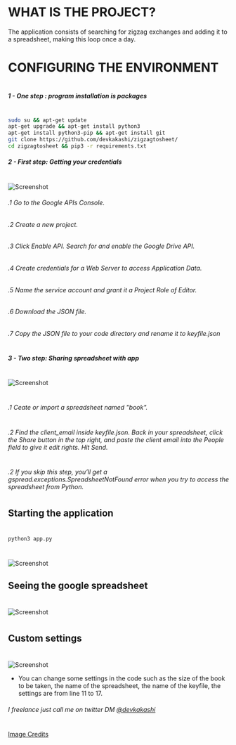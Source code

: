 # WHAT IS THE PROJECT?

The application consists of searching for zigzag exchanges and adding it to a spreadsheet, making this loop once a day.

# CONFIGURING THE ENVIRONMENT
#
#
##### 1 - One step :  program installation is packages
#
#
```bash
sudo su && apt-get update
apt-get upgrade && apt-get install python3
apt-get install python3-pip && apt-get install git
git clone https://github.com/devkakashi/zigzagtosheet/
cd zigzagtosheet && pip3 -r requirements.txt
```

##### 2 - First step:  Getting your credentials
#
#
![Screenshot](https://s3.amazonaws.com/com.twilio.prod.twilio-docs/original_images/google-developer-console.gif)

###### .1 Go to the Google APIs Console.
###### .2 Create a new project.
###### .3 Click Enable API. Search for and enable the Google Drive API.
###### .4 Create credentials for a Web Server to access Application Data.
###### .5 Name the service account and grant it a Project Role of Editor.
###### .6 Download the JSON file.
###### .7 Copy the JSON file to your code directory and rename it to keyfile.json
#
#
##### 3 - Two step: Sharing spreadsheet with app
#
![Screenshot](https://s3.amazonaws.com/com.twilio.prod.twilio-docs/original_images/share-google-spreadshet.gif)
#

###### .1 Ceate or import a spreadsheet named "book".
#
###### .2 Find the  client_email inside keyfile.json. Back in your spreadsheet, click the Share button in the top right, and paste the client email into the People field to give it edit rights. Hit Send.
#
###### .2 If you skip this step, you’ll get a gspread.exceptions.SpreadsheetNotFound error when you try to access the spreadsheet from Python.

#

## Starting the application
#
```bash
python3 app.py
```

#
![Screenshot](http://i.imgur.com/IQJhO0n.png)

## Seeing the google spreadsheet
#
![Screenshot](http://i.imgur.com/6zp4DI0.png)

#
## Custom settings
#
![Screenshot](https://i.imgur.com/tydG4a7.png)

* You can change some settings in the code such as the size of the book to be taken, the name of the spreadsheet, the name of the keyfile, the settings are from line 11 to 17.

###### I freelance just call me on twitter DM [@devkakashi](https://twitter.com/devkakashi)
#
[Image Credits](https://www.twilio.com/blog/2017/02/an-easy-way-to-read-and-write-to-a-google-spreadsheet-in-python.html)
